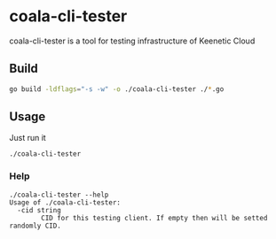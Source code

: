 # coala-cli-tester

coala-cli-tester is a tool for testing infrastructure of Keenetic Cloud
  

## Build

```sh
go build -ldflags="-s -w" -o ./coala-cli-tester ./*.go
```
  

## Usage
Just run it
```
./coala-cli-tester
```

### Help
```
./coala-cli-tester --help
Usage of ./coala-cli-tester:
  -cid string
        CID for this testing client. If empty then will be setted randomly CID.
```